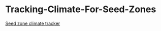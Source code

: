# Tracking-Climate-For-Seed-Zones

[Seed zone climate tracker](https://stewartecology.shinyapps.io/SeedZoneClimateTracker/)
